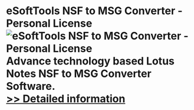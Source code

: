 # eSoftTools NSF to MSG Converter - Personal License<br />![eSoftTools NSF to MSG Converter - Personal License](https://mycommerce.akamaized.net/api/pimages/P300877031/BIG/300877031.GIF)<br />Advance technology based Lotus Notes NSF to MSG Converter Software.<br />[>> Detailed information](https://secure.shareit.com/shareit/product.html?productid=300877031&affiliateid=200057808)